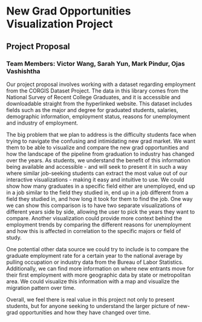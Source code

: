 # New Grad Opportunities Visualization Project

## Project Proposal

### Team Members: Victor Wang, Sarah Yun, Mark Pindur, Ojas Vashishtha

Our project proposal involves working with a dataset regarding employment from the CORGIS Dataset Project. The data in this library comes from the National Survey of Recent College Graduates, and it is accessible and downloadable straight from the hyperlinked website. This dataset includes fields such as the major and degree for graduated students, salaries, demographic information, employment status, reasons for unemployment and industry of employment.

The big problem that we plan to address is the difficulty students face when trying to navigate the confusing and intimidating new grad market. We want them to be able to visualize and compare the new grad opportunities and how the landscape of the pipeline from graduation to industry has changed over the years. As students, we understand the benefit of this information being available and accessible - and will seek to present it in such a way where similar job-seeking students can extract the most value out of our interactive visualizations - making it easy and intuitive to use. We could show how many graduates in a specific field either are unemployed, end up in a job similar to the field they studied in, end up in a job different from a field they studied in, and how long it took for them to find the job. One way we can show this comparison is to have two separate visualizations of different years side by side, allowing the user to pick the years they want to compare. Another visualization could provide more context behind the employment trends by comparing the different reasons for unemployment and how this is affected in correlation to the specific majors or field of study.

One potential other data source we could try to include is to compare the graduate employment rate for a certain year to the national average by pulling occupation or industry data from the Bureau of Labor Statistics. Additionally, we can find more information on where new entrants move for their first employment with more geographic data by state or metropolitan area. We could visualize this information with a map and visualize the migration pattern over time.

Overall, we feel there is real value in this project not only to present students, but for anyone seeking to understand the larger picture of new-grad opportunities and how they have changed over time.
